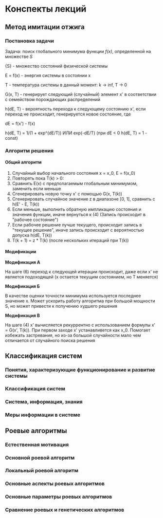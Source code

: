 # Конспекты лекций 

## Метод имитации отжига

### Постановка задачи

Задача: поиск глобального минимума функции *f(x)*, определенной на множестве *S*

{S} - множество состояний физической системы

E = f(x) - энергия системы в состоянии x

T - температура системы в данный момент: k -> inf, T -> 0

G(x, T) - генерирует следующий (случайный) элемент x' в соответствии с семейством порождающих распределений

h(dE, T) - вероятность перехода к следующему состоянию x', если переход не происходит, генерируется новое состояние, где

dE = f(x') - f(x)

h(dE, T) = 1/(1 + exp^(dE/T)) ИЛИ exp(-dE/T) (при dE < 0 h(dE, T) = 1 - const)

### Алгоритм решения

#### Общий алгоритм

1) Случайный выбор начального состояния x = x_0, E = f(x_0)
2) Повторять пока T(k) > 0:
3) Сравнить E(x) с предполагаемым глобальным минимумом, заменить если меньше
4) Сгенерировать новую точку x' с помощью G(x, T(k))
5) Сгенерировать случайное значение z в диапазоне [0, 1], сравнить с h(E' - E, T(k))
6) Если меньше, выполнить обратную импликацию состояния и значения функции, иначе вернуться к (4) (Запись происходит в "рабочее состояние")
7) Если рабочее решение лучше текущего, происходит запись в "текущее решение", иначе запись происходит с вероятностью допуска h(dE, T(k))
8) T(k + 1) = z * T(k) (после нескольких итераций при T(k))

#### Модификации

**Модификация А**

На шаге (6) переход к следующей итерации происходит, даже если x' не является подоходящей (x остается текущим состоянием, но T меняется)

**Модификация Б**

В качестве оценки точности минимума используется последнее значение x. Может ускорить работу алгоритма при большой мощности S, но может привести к получению худшего решения

**Модификация В**

На шаге (4) x' вычисляется рекуррентно с использованием формулы x' = G(x', T(k)). При первом заходе x' устанавливется как x_0. Помогает избежать застревания, но из-за большой случайности мало чем отличается от случайного поиска решения

## Классификация систем

### Понятия, характеризующие функционирование и развитие системы

### Классификация систем

### Система, информация, знания

### Меры информации в системе

## Роевые алгоритмы

### Естественная мотивация

### Основной роевой алгоритм

### Локальный роевой алгоритм

### Основные аспекты роевых алгоритмов

### Основные параметры роевых алгоритмов

### Сравнение роевых и генетических алгоритмов




